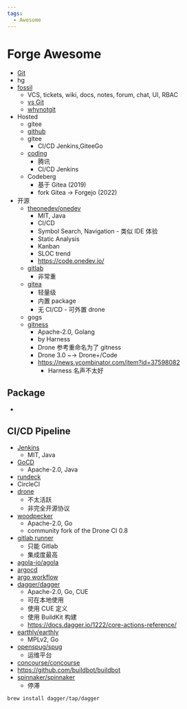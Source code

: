 ```yaml
---
tags:
  - Awesome
---
```


# Forge Awesome

- [Git](./git/README.md)
- hg
- [fossil](https://fossil-scm.org/)
  - VCS, tickets, wiki, docs, notes, forum, chat, UI, RBAC
  - [vs Git](https://fossil-scm.org/home/doc/trunk/www/fossil-v-git.wiki)
  - [whynotgit](https://www.sqlite.org/whynotgit.html)
- Hosted
  - gitee
  - [github](./github.md)
  - gitee
    - CI/CD Jenkins,GiteeGo
  - [coding](./coding.md)
    - 腾讯
    - CI/CD Jenkins
  - Codeberg
    - 基于 Gitea (2019)
    - fork Gitea -> Forgejo (2022)
- 开源
  - [theonedev/onedev](./onedev.md)
    - MIT, Java
    - CI/CD
    - Symbol Search, Navigation - 类似 IDE 体验
    - Static Analysis
    - Kanban
    - SLOC trend
    - https://code.onedev.io/
  - [gitlab](./gitlab/README.md)
    - 非常重
  - [gitea](./gitea.md)
    - 轻量级
    - 内置 package
    - 无 CI/CD - 可外置 drone
  - gogs
  - [gitness](https://github.com/harness/gitness)
    - Apache-2.0, Golang
    - by Harness
    - Drone 参考重命名为了 gitness
    - Drone 3.0 ~-> Drone+/Code
    - https://news.ycombinator.com/item?id=37598082
      - Harness 名声不太好

## Package

-

## CI/CD Pipeline

- [Jenkins](./jenkins/README.md)
  - MIT, Java
- [GoCD](https://github.com/gocd/gocd)
  - Apache-2.0, Java
- [rundeck](./rundeck.md)
- CircleCI
- [drone](./drone/README.md)
  - 不太活跃
  - 非完全开源协议
- [woodpecker](./woodpecker/README.md)
  - Apache-2.0, Go
  - community fork of the Drone CI 0.8
- [gitlab runner](./gitlab/gitlab-runner.md)
  - 只能 Gitlab
  - 集成度最高
- [agola-io/agola](https://github.com/agola-io/agola)
- [argocd](../../devops/kubernetes/app/argocd.md)
- [argo workflow](../../devops/kubernetes/app/argo-workflow.md)
- [dagger/dagger](https://github.com/dagger/dagger)
  - Apache-2.0, Go, CUE
  - 可在本地使用
  - 使用 CUE 定义
  - 使用 BuildKit 构建
  - https://docs.dagger.io/1222/core-actions-reference/
- [earthly/earthly](https://github.com/earthly/earthly)
  - MPLv2, Go
- [openspug/spug](https://github.com/openspug/spug)
  - 运维平台
- [concourse/concourse](https://github.com/concourse/concourse)
- https://github.com/buildbot/buildbot
- [spinnaker/spinnaker](https://github.com/spinnaker/spinnaker)
  - 停滞

```bash
brew install dagger/tap/dagger
```
